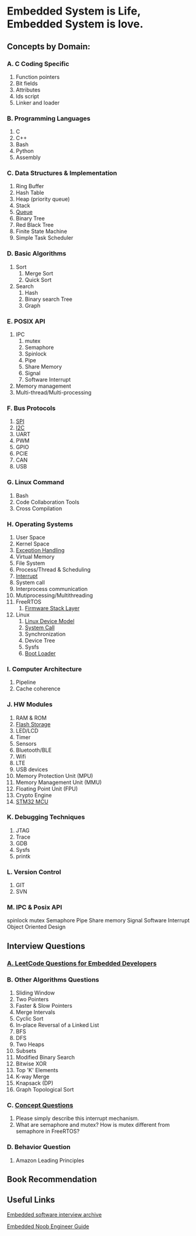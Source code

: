 # Embedded System is Life, Embedded System is love.


## Concepts by Domain:

### A. C Coding Specific
1.  Function pointers
2.  Bit fields
3.  Attributes
4.  lds script
5.  Linker and loader 

### B. Programming Languages
1. C
2. C++
3. Bash
4. Python
5. Assembly

### C. Data Structures & Implementation
1. Ring Buffer
2. Hash Table
3. Heap (priority queue)
4. Stack
5. [Queue](./Data_Struct_Implementation/queue)
6. Binary Tree
7. Red Black Tree
8. Finite State Machine
9. Simple Task Scheduler

### D. Basic Algorithms
1. Sort
   1.  Merge Sort
   2.  Quick Sort
2.  Search
    1.  Hash
    2.  Binary search Tree
    3.  Graph

### E. POSIX API 
1.  IPC 
    1.  mutex 
    2.  Semaphore
    3.  Spinlock 
    4.  Pipe
    5.  Share Memory
    6.  Signal
    7.  Software Interrupt
2. Memory management
3. Multi-thread/Multi-processing

### F. Bus Protocols
1.  [SPI](./Bus_Protocol/spi.md)
2.  [I2C](./Bus_Protocol/i2c.md)
3.  UART
4.  PWM
5.  GPIO
6.  PCIE
7.  CAN
8.  USB

### G. Linux Command 
1.  Bash
2.  Code Collaboration Tools
3.  Cross Compilation

### H. Operating Systems
1.  User Space
2.  Kernel Space
3.  [Exception Handling](Operating_System/Exception_ARM64.md)
4.  Virtual Memory
5.  File System
6.  Process/Thread & Scheduling
7.  [Interrupt](./Operating_System/Interrupt.md)
8.  System call
9.  Interprocess communication
10. Mutiprocessing/Multithreading
11. FreeRTOS
    1.  [Firmware Stack Layer](Operating_System/freertos/firmware_stack.md)
12. Linux
    1.  [Linux Device Model](./Operating_System/Linux/Linux_device_model.md)
    2.  [System Call](Operating_System/Linux/syscall.md)
    3.  Synchronization
    4.  Device Tree
    5.  Sysfs
    6.  [Boot Loader](Operating_System/Linux/boot_loader.md)

### I. Computer Architecture
1.  Pipeline
2.  Cache coherence

### J. HW Modules
1.  RAM & ROM
2.  [Flash Storage](./HW_Module/Flash_Storage.md)
3.  LED/LCD
4.  Timer
5.  Sensors
6.  Bluetooth/BLE
7.  Wifi
8.  LTE
9.  USB devices
10. Memory Protection Unit (MPU)
11. Memory Management Unit (MMU)
12. Floating Point Unit (FPU)
13. Crypto Engine
14. [STM32 MCU](http://www.emcu.it/STM32.html)

### K. Debugging Techniques
1.  JTAG
2.  Trace
3.  GDB
4.  Sysfs
5.  printk

### L. Version Control
1.  GIT
2.  SVN

### M. IPC & Posix API
spinlock 
mutex 
Semaphore 
Pipe
Share memory
Signal
Software Interrupt
Object Oriented Design


## Interview Questions


### [A.  LeetCode Questions for Embedded Developers](Interview/Algorithm/LeetCode_for_Embedded_Developer.md)

### B.  Other Algorithms Questions
1.  Sliding Window
2.  Two Pointers
3.  Faster & Slow Pointers
4.  Merge Intervals
5.  Cyclic Sort
6.  In-place Reversal of a Linked List
7.  BFS
8.  DFS
9.  Two Heaps
10. Subsets
11. Modified Binary Search
12. Bitwise XOR
13. Top 'K' Elements
14. K-way Merge
15. Knapsack (DP)
16. Graph Topological Sort


### C.  [Concept Questions](Interview/Concept/Concept_questions.md)
1. Please simply describe this interrupt mechanism.
2. What are semaphore and mutex? How is mutex different from semaphore in FreeRTOS?

### D.  Behavior Question
1.  Amazon Leading Principles

## Book Recommendation

## Useful Links
[Embedded software interview archive](https://docs.google.com/document/d/1uW030FMfBxKLxXz-eIwyzlMJdERN5DMEwtUnJMYsF-g/edit)

[Embedded Noob Engineer Guide](https://drive.google.com/file/d/0B8K8lEdVL_HUZHgwd0t5Zmc1d3c/view?usp=sharing)

